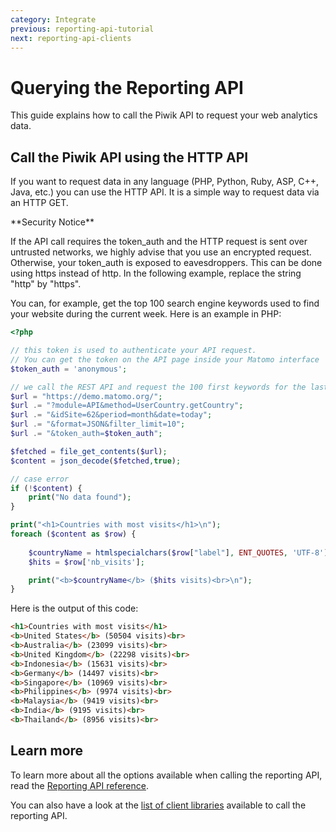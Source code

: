 ```yaml
---
category: Integrate
previous: reporting-api-tutorial
next: reporting-api-clients
---
```

# Querying the Reporting API

This guide explains how to call the Piwik API to request your web analytics data. 

## Call the Piwik API using the HTTP API

If you want to request data in any language (PHP, Python, Ruby, ASP, C++, Java, etc.) you can use the HTTP API. It is a simple way to request data via an HTTP GET.

<div markdown="1" class="alert alert-warning">
**Security Notice**

If the API call requires the token_auth and the HTTP request is sent over untrusted networks, we highly advise that you use an encrypted request. Otherwise, your token\_auth is exposed to eavesdroppers. This can be done using https instead of http. In the following example, replace the string "http" by "https".
</div>

You can, for example, get the top 100 search engine keywords used to find your website during the current week. Here is an example in PHP:

```php
<?php

// this token is used to authenticate your API request.
// You can get the token on the API page inside your Matomo interface
$token_auth = 'anonymous';

// we call the REST API and request the 100 first keywords for the last month for the idsite=7
$url = "https://demo.matomo.org/";
$url .= "?module=API&method=UserCountry.getCountry";
$url .= "&idSite=62&period=month&date=today";
$url .= "&format=JSON&filter_limit=10";
$url .= "&token_auth=$token_auth";

$fetched = file_get_contents($url);
$content = json_decode($fetched,true);

// case error
if (!$content) {
    print("No data found");
}

print("<h1>Countries with most visits</h1>\n");
foreach ($content as $row) {
    
    $countryName = htmlspecialchars($row["label"], ENT_QUOTES, 'UTF-8');
    $hits = $row['nb_visits'];

    print("<b>$countryName</b> ($hits visits)<br>\n");
}
```

Here is the output of this code:

```html
<h1>Countries with most visits</h1>
<b>United States</b> (50504 visits)<br>
<b>Australia</b> (23099 visits)<br>
<b>United Kingdom</b> (22298 visits)<br>
<b>Indonesia</b> (15631 visits)<br>
<b>Germany</b> (14497 visits)<br>
<b>Singapore</b> (10969 visits)<br>
<b>Philippines</b> (9974 visits)<br>
<b>Malaysia</b> (9419 visits)<br>
<b>India</b> (9195 visits)<br>
<b>Thailand</b> (8956 visits)<br>
``` 

## Learn more

To learn more about all the options available when calling the reporting API, read the [Reporting API reference](/api-reference/reporting-api).

You can also have a look at the [list of client libraries](/guides/reporting-api-clients) available to call the reporting API.

